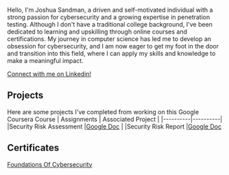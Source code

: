 Hello, I'm Joshua Sandman, a driven and self-motivated individual with a strong passion for cybersecurity and a growing expertise in penetration testing.
Although I don't have a traditional college background, I've been dedicated to learning and upskilling through online courses and certifications.
My journey in computer science has led me to develop an obsession for cybersecurity, and I am now eager to get my foot in the door and transition into this field, where I can apply my skills and knowledge to make a meaningful impact.

[Connect with me on Linkedin!](https://www.linkedin.com/in/joshua-sandman-09a05b273/)

## Projects
Here are some projects I've completed from working on this Google Coursera Course
| Assignments             | Associated Project                                                                                                                     |
|----------|----------|
|Security Risk Assessment |[Google Doc](https://docs.google.com/document/d/1v2ex9vBMk36ks_DUxlDCkG41rabpCI5gU1Y5Gm91hPA/edit?usp=sharing)                                    |
|Security Risk Report     |[Google Doc](https://docs.google.com/document/d/1rF2nDeeDaNCyPGPsXbJiT6k8MmX0wCZJLHPolUPNO7U/edit?usp=sharing&resourcekey=0-8nlUauS8SRJ896762npvtA)

## Certificates 
[Foundations Of Cybersecurity](https://coursera.org/share/12efcb154914d0de9c05812586916c17)





